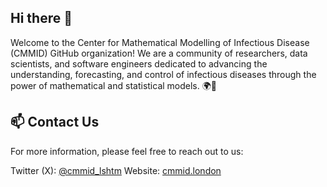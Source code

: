 ## Hi there 👋

Welcome to the Center for Mathematical Modelling of Infectious Disease (CMMID) GitHub organization! We are a community of researchers, data scientists, and software engineers dedicated to advancing the understanding, forecasting, and control of infectious diseases through the power of mathematical and statistical models. 🌍🦠

## 📫 Contact Us
For more information, please feel free to reach out to us:

Twitter (X): [@cmmid_lshtm](https://x.com/cmmid_lshtm)
Website: [cmmid.london](http://cmmid.lshtm.ac.uk)

<!--

**Here are some ideas to get you started:**

🙋‍♀️ A short introduction - what is your organization all about?
🌈 Contribution guidelines - how can the community get involved?
👩‍💻 Useful resources - where can the community find your docs? Is there anything else the community should know?
🍿 Fun facts - what does your team eat for breakfast?
🧙 Remember, you can do mighty things with the power of [Markdown](https://docs.github.com/github/writing-on-github/getting-started-with-writing-and-formatting-on-github/basic-writing-and-formatting-syntax)
-->
